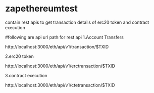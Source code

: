 # zapethereumtest
contain rest apis to get transaction details of erc20 token and contract execution

#following are api url path for rest api
1.Account Transfers

http://localhost:3000/eth/api/v1/transaction/$TXID

2.erc20 token

http://localhost:3000/eth/api/v1/erctransaction/$TXID

3.contract execution

http://localhost:3000/eth/api/v1/ctetransaction/$TXID

